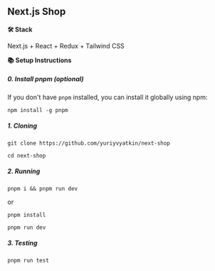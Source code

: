 ## Next.js Shop

**🛠️ Stack**

Next.js + React + Redux + Tailwind CSS

**📚 Setup Instructions**

##### 0. Install pnpm (optional)

If you don't have `pnpm` installed, you can install it globally using npm:

```
npm install -g pnpm
```

##### 1. Cloning

```
git clone https://github.com/yuriyvyatkin/next-shop
```

```
cd next-shop
```

##### 2. Running

```
pnpm i && pnpm run dev
```

or

```
pnpm install
```

```
pnpm run dev
```

##### 3. Testing

```
pnpm run test
```
